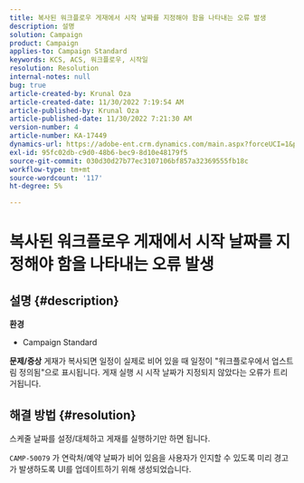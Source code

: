 ```yaml
---
title: 복사된 워크플로우 게재에서 시작 날짜를 지정해야 함을 나타내는 오류 발생
description: 설명
solution: Campaign
product: Campaign
applies-to: Campaign Standard
keywords: KCS, ACS, 워크플로우, 시작일
resolution: Resolution
internal-notes: null
bug: true
article-created-by: Krunal Oza
article-created-date: 11/30/2022 7:19:54 AM
article-published-by: Krunal Oza
article-published-date: 11/30/2022 7:21:30 AM
version-number: 4
article-number: KA-17449
dynamics-url: https://adobe-ent.crm.dynamics.com/main.aspx?forceUCI=1&pagetype=entityrecord&etn=knowledgearticle&id=5eea425e-7f70-ed11-9561-6045bd006a22
exl-id: 95fc02db-c9d0-48b6-bec9-8d10e48179f5
source-git-commit: 030d30d27b77ec3107106bf857a32369555fb18c
workflow-type: tm+mt
source-wordcount: '117'
ht-degree: 5%

---
```


# 복사된 워크플로우 게재에서 시작 날짜를 지정해야 함을 나타내는 오류 발생

## 설명 {#description}

<b>환경</b>
- Campaign Standard



<b>문제/증상</b>
게재가 복사되면 일정이 실제로 비어 있을 때 일정이 &quot;워크플로우에서 업스트림 정의됨&quot;으로 표시됩니다. 게재 실행 시 시작 날짜가 지정되지 않았다는 오류가 트리거됩니다.


## 해결 방법 {#resolution}


스케줄 날짜를 설정/대체하고 게재를 실행하기만 하면 됩니다.

`CAMP-50079` 가 연락처/예약 날짜가 비어 있음을 사용자가 인지할 수 있도록 미리 경고가 발생하도록 UI를 업데이트하기 위해 생성되었습니다.

